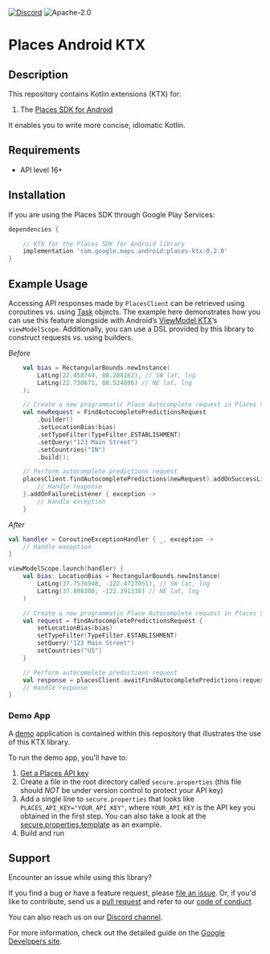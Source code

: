 [![Discord](https://img.shields.io/discord/676948200904589322)](https://discord.gg/hYsWbmk)
![Apache-2.0](https://img.shields.io/badge/license-Apache-blue)

Places Android KTX
==================

## Description
This repository contains Kotlin extensions (KTX) for:
1. The [Places SDK for Android][places-sdk]

It enables you to write more concise, idiomatic Kotlin.

## Requirements
* API level 16+

## Installation

If you are using the Places SDK through Google Play Services:

```groovy
dependencies {

    // KTX for the Places SDK for Android library
    implementation 'com.google.maps.android:places-ktx:0.2.0'
}
```

## Example Usage

Accessing API responses made by `PlacesClient` can be retrieved using coroutines vs. using
[Task](https://developers.google.com/android/reference/com/google/android/gms/tasks/Task.html) objects.
The example here demonstrates how you can use this feature alongside with Android’s [ViewModel KTX](viewmodel-ktx)’s `viewModelScope`.
Additionally, you can use a DSL provided by this library to construct requests vs. using builders.

_Before_
```kotlin
    val bias = RectangularBounds.newInstance(
        LatLng(22.458744, 88.208162), // SW lat, lng
        LatLng(22.730671, 88.524896) // NE lat, lng
    );

    // Create a new programmatic Place Autocomplete request in Places SDK for Android using builders
    val newRequest = FindAutocompletePredictionsRequest
        .builder()
        .setLocationBias(bias)
        .setTypeFilter(TypeFilter.ESTABLISHMENT)
        .setQuery("123 Main Street")
        .setCountries("IN")
        .build();

    // Perform autocomplete predictions request
    placesClient.findAutocompletePredictions(newRequest).addOnSuccessListener { response ->
        // Handle response
    }.addOnFailureListener { exception ->
        // Handle exception
    }
```

_After_
```kotlin
val handler = CoroutineExceptionHandler { _, exception ->
    // Handle exception
}

viewModelScope.launch(handler) {
    val bias: LocationBias = RectangularBounds.newInstance(
        LatLng(37.7576948, -122.4727051), // SW lat, lng
        LatLng(37.808300, -122.391338) // NE lat, lng
    )

    // Create a new programmatic Place Autocomplete request in Places SDK for Android using DSL
    val request = findAutocompletePredictionsRequest {
        setLocationBias(bias)
        setTypeFilter(TypeFilter.ESTABLISHMENT)
        setQuery("123 Main Street")
        setCountries("US")
    }

    // Perform autocomplete predictions request
    val response = placesClient.awaitFindAutocompletePredictions(request)
    // Handle response
}
```

### Demo App

A [demo](app) application is contained within this repository that illustrates the use of this KTX library.

To run the demo app, you'll have to:

1. [Get a Places API key](api-key)
2. Create a file in the root directory called `secure.properties` (this file should *NOT* be under version control to protect your API key)
3. Add a single line to `secure.properties` that looks like `PLACES_API_KEY="YOUR_API_KEY"`, where `YOUR_API_KEY` is the API key you obtained in the first step. You can also take a look at the [secure.properties.template](secure.properties.template) as an example.
4. Build and run

## Support

Encounter an issue while using this library?

If you find a bug or have a feature request, please [file an issue].
Or, if you'd like to contribute, send us a [pull request] and refer to our [code of conduct].

You can also reach us on our [Discord channel].

For more information, check out the detailed guide on the
[Google Developers site][places-sdk].

[api-key]: https://developers.google.com/places/android-sdk/get-api-key
[Discord channel]: https://discord.gg/hYsWbmk
[code of conduct]: CODE_OF_CONDUCT.md
[file an issue]: https://github.com/googlemaps/android-places-ktx/issues/new/choose
[maps-v3-sdk]: https://developers.google.com/maps/documentation/android-sdk/v3-client-migration
[places-sdk]: https://developers.google.com/places/android-sdk/intro
[pull request]: https://github.com/googlemaps/android-places-ktx/compare
[viewmodel-ktx]: https://developer.android.com/kotlin/ktx#viewmodel

